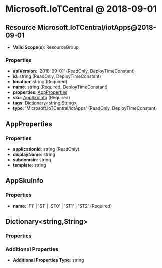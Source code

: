 # Microsoft.IoTCentral @ 2018-09-01

## Resource Microsoft.IoTCentral/iotApps@2018-09-01
* **Valid Scope(s)**: ResourceGroup
### Properties
* **apiVersion**: '2018-09-01' (ReadOnly, DeployTimeConstant)
* **id**: string (ReadOnly, DeployTimeConstant)
* **location**: string (Required)
* **name**: string (Required, DeployTimeConstant)
* **properties**: [AppProperties](#appproperties)
* **sku**: [AppSkuInfo](#appskuinfo) (Required)
* **tags**: [Dictionary<string,String>](#dictionarystringstring)
* **type**: 'Microsoft.IoTCentral/iotApps' (ReadOnly, DeployTimeConstant)

## AppProperties
### Properties
* **applicationId**: string (ReadOnly)
* **displayName**: string
* **subdomain**: string
* **template**: string

## AppSkuInfo
### Properties
* **name**: 'F1' | 'S1' | 'ST0' | 'ST1' | 'ST2' (Required)

## Dictionary<string,String>
### Properties
### Additional Properties
* **Additional Properties Type**: string


